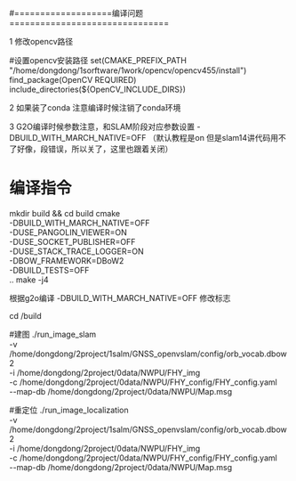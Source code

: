 




#===================编译问题===============================

1 修改opencv路径

#设置opencv安装路径
set(CMAKE_PREFIX_PATH "/home/dongdong/1sorftware/1work/opencv/opencv455/install")
find_package(OpenCV REQUIRED)
include_directories(${OpenCV_INCLUDE_DIRS})

2 如果装了conda 注意编译时候注销了conda环境


3 G2O编译时候参数注意，和SLAM阶段对应参数设置
-DBUILD_WITH_MARCH_NATIVE=OFF （默认教程是on 但是slam14讲代码用不了好像，段错误，所以关了，这里也跟着关闭）


# 编译指令

mkdir build && cd build
cmake \
    -DBUILD_WITH_MARCH_NATIVE=OFF \
    -DUSE_PANGOLIN_VIEWER=ON \
    -DUSE_SOCKET_PUBLISHER=OFF \
    -DUSE_STACK_TRACE_LOGGER=ON \
    -DBOW_FRAMEWORK=DBoW2 \
    -DBUILD_TESTS=OFF \
    ..
make -j4

根据g2o编译 -DBUILD_WITH_MARCH_NATIVE=OFF 修改标志

cd  /build

#建图
./run_image_slam \
-v /home/dongdong/2project/1salm/GNSS_openvslam/config/orb_vocab.dbow2 \
-i /home/dongdong/2project/0data/NWPU/FHY_img \
-c /home/dongdong/2project/0data/NWPU/FHY_config/FHY_config.yaml  \
--map-db /home/dongdong/2project/0data/NWPU/Map.msg


#重定位
./run_image_localization \
-v /home/dongdong/2project/1salm/GNSS_openvslam/config/orb_vocab.dbow2 \
-i /home/dongdong/2project/0data/NWPU/FHY_img \
-c /home/dongdong/2project/0data/NWPU/FHY_config/FHY_config.yaml  \
--map-db /home/dongdong/2project/0data/NWPU/Map.msg

